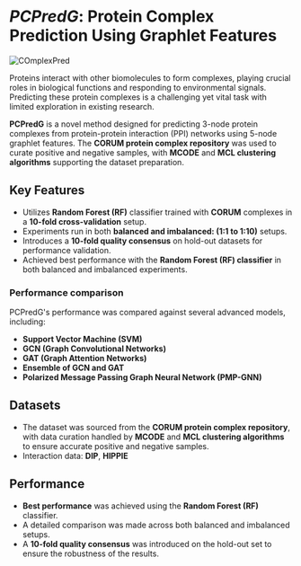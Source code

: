 # _PCPredG_: Protein Complex Prediction Using Graphlet Features
![COmplexPred](https://github.com/CMATERJU-BIOINFO/ComplexPredGraphlet/assets/56863228/9d7d707d-c903-43cc-acf7-58c811985433)

Proteins interact with other biomolecules to form complexes, playing crucial roles in biological functions and responding to environmental signals. Predicting these protein complexes is a challenging yet vital task with limited exploration in existing research.

**PCPredG** is a novel method designed for predicting 3-node protein complexes from protein-protein interaction (PPI) networks using 5-node graphlet features. The **CORUM protein complex repository** was used to curate positive and negative samples, with **MCODE** and **MCL clustering algorithms** supporting the dataset preparation.

## Key Features

- Utilizes **Random Forest (RF)**  classifier trained with **CORUM** complexes in a **10-fold cross-validation** setup.
- Experiments run in both **balanced and imbalanced: (1:1 to 1:10)** setups.
- Introduces a **10-fold quality consensus** on hold-out datasets for performance validation.
- Achieved best performance with the **Random Forest (RF) classifier** in both balanced and imbalanced experiments.
  
### Performance comparison

PCPredG's performance was compared against several advanced models, including:

- **Support Vector Machine (SVM)**
- **GCN (Graph Convolutional Networks)**
- **GAT (Graph Attention Networks)**
- **Ensemble of GCN and GAT**
- **Polarized Message Passing Graph Neural Network (PMP-GNN)**

## Datasets

- The dataset was sourced from the **CORUM protein complex repository**, with data curation handled by **MCODE** and **MCL clustering algorithms** to ensure accurate positive and negative samples.
- Interaction data: **DIP**, **HIPPIE**



## Performance

- **Best performance** was achieved using the **Random Forest (RF)** classifier.
- A detailed comparison was made across both balanced and imbalanced setups.
- A **10-fold quality consensus** was introduced on the hold-out set to ensure the robustness of the results.


